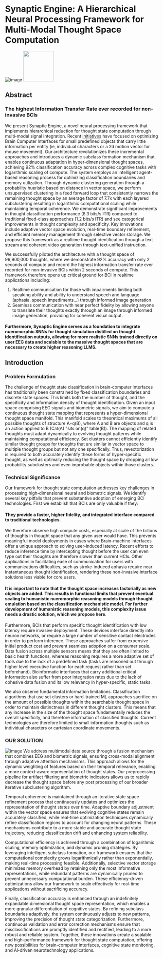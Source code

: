 # Synaptic Engine: A Hierarchical Neural Processing Framework for Multi-Modal Thought Space Computation
![image](https://lh3.googleusercontent.com/d/1W5w8ApQvpG0CGYgmMOSPsbP3Nsb2zhcp=w1000)
<img src="https://lh3.googleusercontent.com/d/1W5w8ApQvpG0CGYgmMOSPsbP3Nsb2zhcp=w1000" width="100">

## Abstract

### The highest Information Transfer Rate ever recorded for non-invasive BCIs

We present Synaptic Engine, a novel neural processing framework that implements hierarchical reduction for thought state computation through multi-modal signal integration. Recent [initiatives](https://ai.meta.com/research/publications/brain-to-text-decoding-a-non-invasive-approach-via-typing/) have focused on optimizing Brain Computer Interfaces for small predefined objects that carry little information per entity (ie, individual characters or a 2d motion vector for mouse movement). Our architecture revolutionizes these incremental approaches and introduces a dynamic subclass formation mechanism that enables continuous adaptation in hyper-dimensional thought spaces, achieving 92% classification accuracy across complex cognitive tasks with logarithmic scaling of compute. The system employs an intelligent agent-based reasoning process for optimizing classification boundaries and memory utilization. Through dynamic clustering generation through a probability hueristic based on distance in vector space, we perform unsupervised clustering in a feed forward loop that consistently narrows the remaining thought space by an average factor of 7.7x with each layered subclustering resulting in logarithmic computational scaling while maintaining temporal coherence. We demonstrate significant improvements in thought classification performance (8.3 bits/s ITR) compared to traditional fixed-class approaches (1.2 bits/s ITR) and see categorical improvements in thought complexity and specificity. Key innovations include adaptive vector space evolution, real-time boundary refinement, and efficient memory management through selective vector storage. We propose this framework as a realtime thought identification through a text stream and coherent video generation through text-unified instruction.


We successfully piloted the architecture with a thought space of 99,900,000 thoughts, where we demonstrate 92% accuracy with only 2 seconds of compute and record the highest information transfer rate ever recorded for non-invasive BCIs within 2 seconds of compute. This framework therefore opens up critical ground for BCI in realtime applications including:

1. Realtime communication for those with impairments limiting both speaking ability and ability to understand speech and language (aphasia, speech impediments...) through informed image generation
2. Seamless communication with near perfect fidelity by allowing anyone to translate their thoughts exactly through an image through informed image generation, providing for coherent visual output.

#### Furthermore, Synaptic Engine serves as a foundation to integrate nueromorphic SNNs for thought simulation distilled on thought identification outputs, allowing for more realistic SNNs trained directly on user EEG data and scalable to the massive thought spaces that are necessary to create higher reasoning LLMS.




## Introduction

### Problem Formulation

The challenge of thought state classification in brain-computer interfaces has traditionally been constrained by fixed classification boundaries and discrete state spaces. This limits both the number of thought, and the specificity and information density of thought identification. Given an input space comprising EEG signals and biometric signals, we aim to compute a continuous thought state mapping that represents a hyper-dimensional thought space manifold. This manifold scales to theoretical maximums of all possible thoughts of structure A∘q(B), where A and B are objects and q is an action applied to B (Cat(A) "sits on(q)" table(B)). The mapping of related thoughts must adapt dynamically to evolving thought patterns while maintaining computational efficiency. Set clusters cannot efficiently identify similar thought groups for thoughts that are similar in vector space to multiple thought groups but not any one specifically. Thus, revectorization is required to both accurately identify these forms of hyper-specific thought, as well as optimally reducing the thought space by dropping all low probability subclusters and even improbable objects within those clusters.

### Technical Significance

Our framework for thought state computation addresses key challenges in processing high-dimensional neural and biometric signals. We identify several key pitfalls that prevent substantive adoption of emerging BCI technologies. First we establish that BCIs are only valuable if they:


#### They provide a faster, higher fidelity, and integrated interface compared to traditional technologies. 



We therefore observe high compute costs, especially at scale of the billions of thoughts in thought space that any given user would have. This prevents meaningful model deployments in cases where Brain-machine interfaces offer a unique approach to solving user-induced latency. Recent efforts to reduce inference time by intercepting thought before the user can even type out their thoughts are therefore slower than current HCIs. Other applications in facilitating ease of communication for users with communications difficulties, such as stroke-induced aphasia require near instantaneous thought identification, rendering these non-invasive interface solutions less viable for core users.

#### It is important to note that the thought space increases factorially as new objects are added. This results in functional limits that prevent eventual scaling to humanistic nueromorphic reasoning models through thought emulation based on the classification mechanistic model. For further development of humanistic reasoning models, this complexity issue needs a drastic solution, which we propose here.


Furthermore, BCIs that perform specific thought identification with low latency require invasive deployment. These devices interface directly into neuron networks, or require a large number of sensitive contact electrodes in order to perform inference. These approaches suffer from expensive initial product cost and prevent seamless adoption on a consumer scale. Data fusion across multiple sensors means that they are often limited to basic health functions, whereas reasoning requires a more adaptive set of tools due to the lack of a predefined task (tasks are reasoned out through higher level executive function for each request rather than set beforehand). Bioinformatic interfaces that carry additional critical information also suffer from poor integration rates due to the lack of cohesive data fusion and its low relevancy in hyper-specific, static tasks. 


We also observe fundamental information limitations. Classification algorithms that use set clusters or hard-trained ML approaches sacrifice on the amount of possible thoughts within the searchable thought space in order to maintain distinctness in different thought clusters. This means that any increase in the size of the thought space fundamentally reduces the overall specificity, and therefore information of classified thoughts. Current technologies are therefore limited to small information thoughts such as individual characters or cartesian coordinate movements. 


### OUR SOLUTION

![image](https://lh3.googleusercontent.com/d/1pHF_ndfRTwuboz2HUKwZTqIDliUw9bTp=w1000)
We address multimodal data source through a fusion mechanism that combines EEG and biometric signals, ensuring cross-modal alignment through adaptive attention mechanisms. This approach allows for the dynamic weighting of features based on their temporal relevance, enabling a more context-aware representation of thought states. Our preprocessing pipeline for artifact filtering and biometric indicators allows us to rapidly decrease the thought space before any post processing of our broader iterative subclustering algorithm.

Temporal coherence is maintained through an iterative state space refinement process that continuously updates and optimizes the representation of thought states over time. Adaptive boundary adjustment within the vector space ensures that evolving cognitive states remain accurately classified, while real-time optimization techniques dynamically refine classification regions to account for changing neural patterns. These mechanisms contribute to a more stable and accurate thought state trajectory, reducing classification drift and enhancing system reliability.

Computational efficiency is achieved through a combination of logarithmic scaling, memory optimization, and dynamic pruning strategies. By leveraging intelligent subclass formation, our framework ensures that the computational complexity grows logarithmically rather than exponentially, making real-time processing feasible. Additionally, selective vector storage minimizes memory overhead by retaining only the most informative representations, while redundant patterns are dynamically pruned to prevent unnecessary computational burden. These efficiency-driven optimizations allow our framework to scale effectively for real-time applications without sacrificing accuracy.

Finally, classification accuracy is enhanced through an indefinitely expandable dimensional thought space representation, which enables a more granular differentiation of cognitive states. By refining subclass boundaries adaptively, the system continuously adjusts to new patterns, improving the precision of thought state categorization. Furthermore, continuous validation and error correction mechanisms ensure that misclassifications are promptly identified and rectified, leading to a more robust and reliable system. Together, these innovations create a scalable and high-performance framework for thought state computation, offering new possibilities for brain-computer interfaces, cognitive state monitoring, and AI-driven neurotechnology applications.
